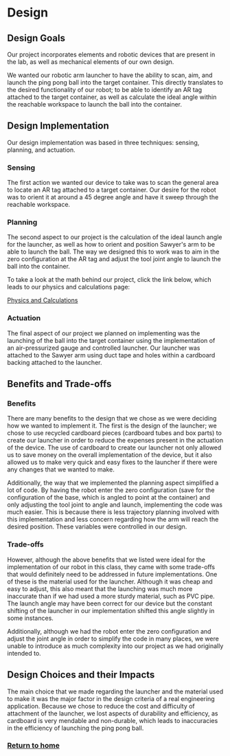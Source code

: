 # Design

## Design Goals

Our project incorporates elements and robotic devices that are present in the lab, as well as mechanical elements of our own design.

We wanted our robotic arm launcher to have the ability to scan, aim, and launch the ping pong ball into the target container. This directly translates to the desired functionality of our robot; to be able to identify an AR tag attached to the target container, as well as calculate the ideal angle within the reachable workspace to launch the ball into the container.

## Design Implementation

Our design implementation was based in three techniques: sensing, planning, and actuation.

### Sensing

The first action we wanted our device to take was to scan the general area to locate an AR tag attached to a target container. Our desire for the robot was to orient it at around a 45 degree angle and have it sweep through the reachable workspace.

### Planning

The second aspect to our project is the calculation of the ideal launch angle for the launcher, as well as how to orient and position Sawyer's arm to be able to launch the ball. The way we designed this to work was to aim in the zero configuration at the AR tag and adjust the tool joint angle to launch the ball into the container.

To take a look at the math behind our project, click the link below, which leads to our physics and calculations page:

[Physics and Calculations](physics.md)

### Actuation

The final aspect of our project we planned on implementing was the launching of the ball into the target container using the implementation of an air-pressurized gauge and controlled launcher. Our launcher was attached to the Sawyer arm using duct tape and holes within a cardboard backing attached to the launcher.

## Benefits and Trade-offs

### Benefits

There are many benefits to the design that we chose as we were deciding how we wanted to implement it. The first is the design of the launcher; we chose to use recycled cardboard pieces (cardboard tubes and box parts) to create our launcher in order to reduce the expenses present in the actuation of the device. The use of cardboard to create our launcher not only allowed us to save money on the overall implementation of the device, but it also allowed us to make very quick and easy fixes to the launcher if there were any changes that we wanted to make.

Additionally, the way that we implemented the planning aspect simplified a lot of code. By having the robot enter the zero configuration (save for the configuration of the base, which is angled to point at the container) and only adjusting the tool joint to angle and launch, implementing the code was much easier. This is because there is less trajectory planning involved with this implementation and less concern regarding how the arm will reach the desired position. These variables were controlled in our design.

### Trade-offs

However, although the above benefits that we listed were ideal for the implementation of our robot in this class, they came with some trade-offs that would definitely need to be addressed in future implementations. One of these is the material used for the launcher. Although it was cheap and easy to adjust, this also meant that the launching was much more inaccurate than if we had used a more sturdy material, such as PVC pipe. The launch angle may have been correct for our device but the constant shifting of the launcher in our implementation shifted this angle slightly in some instances.

Additionally, although we had the robot enter the zero configuration and adjust the joint angle in order to simplify the code in many places, we were unable to introduce as much complexity into our project as we had originally intended to.

## Design Choices and their Impacts

The main choice that we made regarding the launcher and the material used to make it was the major factor in the design criteria of a real engineering application. Because we chose to reduce the cost and difficulty of attachment of the launcher, we lost aspects of durability and efficiency, as cardboard is very mendable and non-durable, which leads to inaccuracies in the efficiency of launching the ping pong ball.

### [Return to home](index.md)
